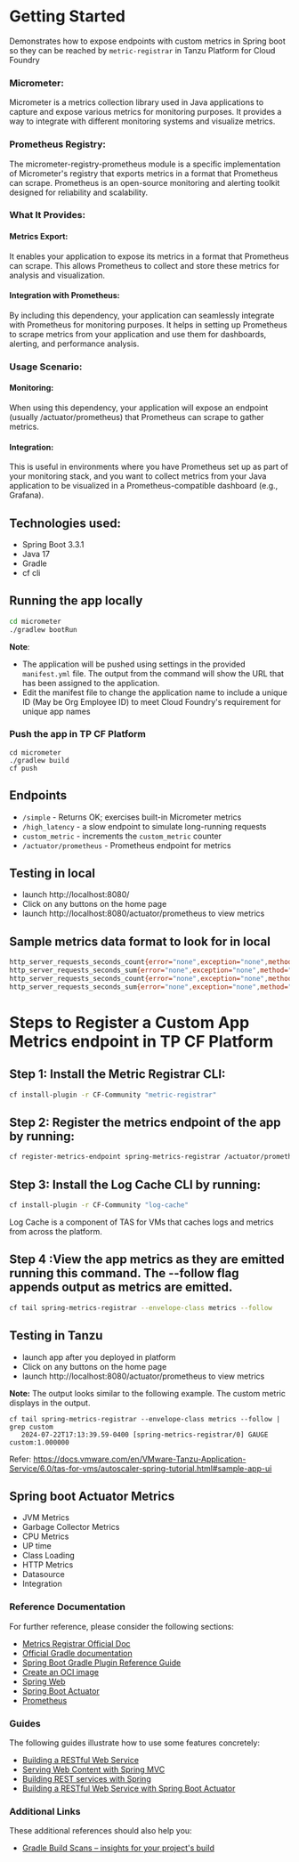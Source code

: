 # Getting Started
Demonstrates how to expose endpoints with custom metrics in Spring boot so they can be reached by `metric-registrar` in Tanzu Platform for Cloud Foundry

### Micrometer:

Micrometer is a metrics collection library used in Java applications to capture and expose various metrics for monitoring purposes. It provides a way to integrate with different monitoring systems and visualize metrics.

### Prometheus Registry:

The micrometer-registry-prometheus module is a specific implementation of Micrometer's registry that exports metrics in a format that Prometheus can scrape. Prometheus is an open-source monitoring and alerting toolkit designed for reliability and scalability.

### What It Provides:
#### Metrics Export:
It enables your application to expose its metrics in a format that Prometheus can scrape. This allows Prometheus to collect and store these metrics for analysis and visualization.

#### Integration with Prometheus: 
By including this dependency, your application can seamlessly integrate with Prometheus for monitoring purposes. It helps in setting up Prometheus to scrape metrics from your application and use them for dashboards, alerting, and performance analysis.


### Usage Scenario:
#### Monitoring: 
When using this dependency, your application will expose an endpoint (usually /actuator/prometheus) that Prometheus can scrape to gather metrics.

#### Integration: 
This is useful in environments where you have Prometheus set up as part of your monitoring stack, and you want to collect metrics from your Java application to be visualized in a Prometheus-compatible dashboard (e.g., Grafana).

## Technologies used:
* Spring Boot 3.3.1
* Java 17
* Gradle
* cf cli

## Running the app locally
```bash
cd micrometer
./gradlew bootRun
```

**Note**:

- The application will be pushed using settings in the provided `manifest.yml` file. The output from the command will show the URL that has been assigned to the application.
- Edit the manifest file to change the application name to include a unique ID (May be Org Employee ID) to meet Cloud Foundry's requirement for unique app names


### Push the app in TP CF Platform
```
cd micrometer
./gradlew build
cf push
```

## Endpoints
- `/simple` - Returns OK; exercises built-in Micrometer metrics
- `/high_latency` - a slow endpoint to simulate long-running requests
- `custom_metric` - increments the `custom_metric` counter
- `/actuator/prometheus` - Prometheus endpoint for metrics

## Testing in local
- launch http://localhost:8080/
- Click on any buttons on the home page
- launch http://localhost:8080/actuator/prometheus to view metrics

## Sample metrics data format to look for in local

```bash 
http_server_requests_seconds_count{error="none",exception="none",method="GET",outcome="SUCCESS",status="200",uri="/high_latency"} 1
http_server_requests_seconds_sum{error="none",exception="none",method="GET",outcome="SUCCESS",status="200",uri="/high_latency"} 2.010210458
http_server_requests_seconds_count{error="none",exception="none",method="GET",outcome="SUCCESS",status="200",uri="/simple"} 1
http_server_requests_seconds_sum{error="none",exception="none",method="GET",outcome="SUCCESS",status="200",uri="/simple"} 0.003914084
```

# Steps to Register a Custom App Metrics endpoint in TP CF Platform

## Step 1: Install the Metric Registrar CLI:
```bash
cf install-plugin -r CF-Community "metric-registrar"
```
## Step 2: Register the metrics endpoint of the app by running:
```bash
cf register-metrics-endpoint spring-metrics-registrar /actuator/prometheus --insecure
```

## Step 3: Install the Log Cache CLI by running:
```bash 
cf install-plugin -r CF-Community "log-cache"
```
Log Cache is a component of TAS for VMs that caches logs and metrics from across the platform.


## Step 4 :View the app metrics as they are emitted running this command. The --follow flag appends output as metrics are emitted.
```bash 
cf tail spring-metrics-registrar --envelope-class metrics --follow
```


## Testing in Tanzu
- launch app after you deployed in platform
- Click on any buttons on the home page
- launch http://localhost:8080/actuator/prometheus to view metrics


**Note:**
The output looks similar to the following example. The custom metric displays in the output.


```angular2html
cf tail spring-metrics-registrar --envelope-class metrics --follow | grep custom
   2024-07-22T17:13:39.59-0400 [spring-metrics-registrar/0] GAUGE custom:1.000000
```

Refer: https://docs.vmware.com/en/VMware-Tanzu-Application-Service/6.0/tas-for-vms/autoscaler-spring-tutorial.html#sample-app-ui

## Spring boot Actuator Metrics
- JVM Metrics
- Garbage Collector Metrics
- CPU Metrics
- UP time 
- Class Loading
- HTTP Metrics
- Datasource 
- Integration


### Reference Documentation
For further reference, please consider the following sections:
* [Metrics Registrar Official Doc](https://docs.vmware.com/en/VMware-Tanzu-Application-Service/6.0/tas-for-vms/metric-registrar-using.html)
* [Official Gradle documentation](https://docs.gradle.org)
* [Spring Boot Gradle Plugin Reference Guide](https://docs.spring.io/spring-boot/docs/3.3.1/gradle-plugin/reference/html/)
* [Create an OCI image](https://docs.spring.io/spring-boot/docs/3.3.1/gradle-plugin/reference/html/#build-image)
* [Spring Web](https://docs.spring.io/spring-boot/docs/3.3.1/reference/htmlsingle/index.html#web)
* [Spring Boot Actuator](https://docs.spring.io/spring-boot/docs/3.3.1/reference/htmlsingle/index.html#actuator)
* [Prometheus](https://docs.spring.io/spring-boot/docs/3.3.1/reference/htmlsingle/index.html#actuator.metrics.export.prometheus)

### Guides
The following guides illustrate how to use some features concretely:

* [Building a RESTful Web Service](https://spring.io/guides/gs/rest-service/)
* [Serving Web Content with Spring MVC](https://spring.io/guides/gs/serving-web-content/)
* [Building REST services with Spring](https://spring.io/guides/tutorials/rest/)
* [Building a RESTful Web Service with Spring Boot Actuator](https://spring.io/guides/gs/actuator-service/)

### Additional Links
These additional references should also help you:

* [Gradle Build Scans – insights for your project's build](https://scans.gradle.com#gradle)

